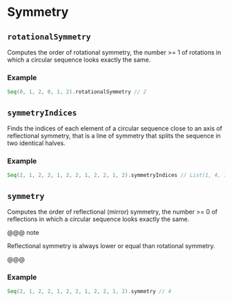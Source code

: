 # Symmetry

## `rotationalSymmetry`

Computes the order of rotational symmetry,
the number >= 1 of rotations in which a circular sequence looks exactly the same.

### Example

```scala
Seq(0, 1, 2, 0, 1, 2).rotationalSymmetry // 2
```

## `symmetryIndices`

Finds the indices of each element of a circular sequence close to an axis of reflectional symmetry,
that is a line of symmetry that splits the sequence in two identical halves.

### Example

```scala
Seq(2, 1, 2, 2, 1, 2, 2, 1, 2, 2, 1, 2).symmetryIndices // List(1, 4, 7, 10)
```

## `symmetry`

Computes the order of reflectional (mirror) symmetry,
the number >= 0 of reflections in which a circular sequence looks exactly the same.

@@@ note

Reflectional symmetry is always lower or equal than rotational symmetry.

@@@

### Example

```scala
Seq(2, 1, 2, 2, 1, 2, 2, 1, 2, 2, 1, 2).symmetry // 4
```
